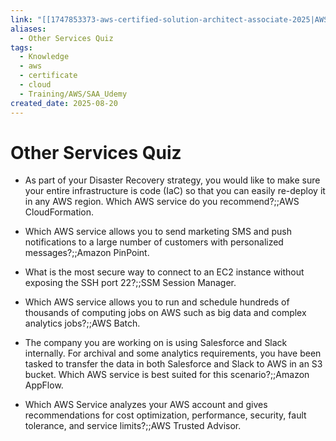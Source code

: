 ```yaml
---
link: "[[1747853373-aws-certified-solution-architect-associate-2025|AWS Certified Solution Architect Associate 2025]]"
aliases:
  - Other Services Quiz
tags:
  - Knowledge
  - aws
  - certificate
  - cloud
  - Training/AWS/SAA_Udemy
created_date: 2025-08-20
---
```

# Other Services Quiz
- As part of your Disaster Recovery strategy, you would like to make sure your entire infrastructure is code (IaC) so that you can easily re-deploy it in any AWS region. Which AWS service do you recommend?;;AWS CloudFormation.
<!--SR:!2025-11-04,56,310-->
- Which AWS service allows you to send marketing SMS and push notifications to a large number of customers with personalized messages?;;Amazon PinPoint.
<!--SR:!2025-10-29,18,270-->
- What is the most secure way to connect to an EC2 instance without exposing the SSH port 22?;;SSM Session Manager.
<!--SR:!2026-01-29,115,290-->
- Which AWS service allows you to run and schedule hundreds of thousands of computing jobs on AWS such as big data and complex analytics jobs?;;AWS Batch.
<!--SR:!2025-11-04,20,270-->
- The company you are working on is using Salesforce and Slack internally. For archival and some analytics requirements, you have been tasked to transfer the data in both Salesforce and Slack to AWS in an S3 bucket. Which AWS service is best suited for this scenario?;;Amazon AppFlow.
<!--SR:!2025-10-17,42,290-->
- Which AWS Service analyzes your AWS account and gives recommendations for cost optimization, performance, security, fault tolerance, and service limits?;;AWS Trusted Advisor.
<!--SR:!2025-12-25,80,270-->
